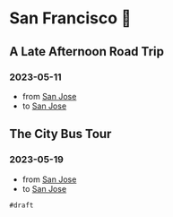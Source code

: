 # San Francisco 🌉

## A Late Afternoon Road Trip

### 2023-05-11

- from [San Jose](san-jose#2024-05-10)
- to [San Jose](san-jose#2024-05-10)

## The City Bus Tour

### 2023-05-19

- from [San Jose](san-jose#2024-05-10)
- to [San Jose](san-jose#2024-05-10)

`#draft`
